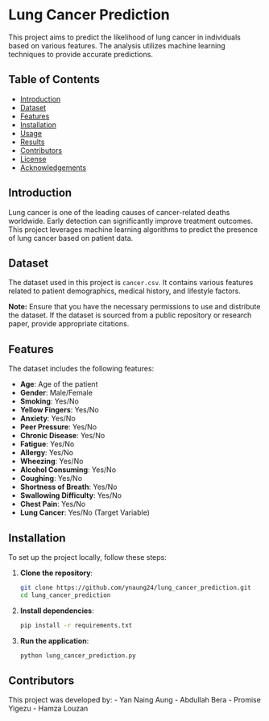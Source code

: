 # Lung Cancer Prediction

This project aims to predict the likelihood of lung cancer in individuals based on various features. The analysis utilizes machine learning techniques to provide accurate predictions.

## Table of Contents

- [Introduction](#introduction)
- [Dataset](#dataset)
- [Features](#features)
- [Installation](#installation)
- [Usage](#usage)
- [Results](#results)
- [Contributors](#contributors)
- [License](#license)
- [Acknowledgements](#acknowledgements)

## Introduction

Lung cancer is one of the leading causes of cancer-related deaths worldwide. Early detection can significantly improve treatment outcomes. This project leverages machine learning algorithms to predict the presence of lung cancer based on patient data.

## Dataset

The dataset used in this project is `cancer.csv`. It contains various features related to patient demographics, medical history, and lifestyle factors.

**Note:** Ensure that you have the necessary permissions to use and distribute the dataset. If the dataset is sourced from a public repository or research paper, provide appropriate citations.

## Features

The dataset includes the following features:

- **Age**: Age of the patient
- **Gender**: Male/Female
- **Smoking**: Yes/No
- **Yellow Fingers**: Yes/No
- **Anxiety**: Yes/No
- **Peer Pressure**: Yes/No
- **Chronic Disease**: Yes/No
- **Fatigue**: Yes/No
- **Allergy**: Yes/No
- **Wheezing**: Yes/No
- **Alcohol Consuming**: Yes/No
- **Coughing**: Yes/No
- **Shortness of Breath**: Yes/No
- **Swallowing Difficulty**: Yes/No
- **Chest Pain**: Yes/No
- **Lung Cancer**: Yes/No (Target Variable)

## Installation

To set up the project locally, follow these steps:

1. **Clone the repository**:

   ```bash
   git clone https://github.com/ynaung24/lung_cancer_prediction.git
   cd lung_cancer_prediction
   ```

2. **Install dependencies**:
   ```bash
   pip install -r requirements.txt
   ```
3. **Run the application**:
   ```bash
   python lung_cancer_prediction.py
   ```

## Contributors

This project was developed by:
    - Yan Naing Aung
    - Abdullah Bera
    - Promise Yigezu
    - Hamza Louzan
